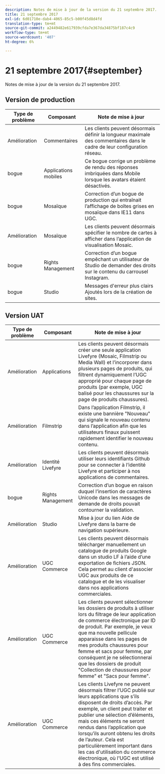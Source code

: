 ```yaml
---
description: Notes de mise à jour de la version du 21 septembre 2017.
title: 21 septembre 2017
exl-id: 6d01710e-dab4-4065-85c5-b00f45d8d4fd
translation-type: tm+mt
source-git-commit: a2449482e617939cfda7e367da34875bf187c4c9
workflow-type: tm+mt
source-wordcount: '407'
ht-degree: 6%

---
```


# 21 septembre 2017{#september}

Notes de mise à jour de la version du 21 septembre 2017.

## Version de production

| **Type de problème** | **Composant** | **Note de mise à jour** |
|---|---|---|
| Amélioration | Commentaires | Les clients peuvent désormais définir la longueur maximale des commentaires dans le cadre de leur configuration réseau. |
| bogue | Applications mobiles | Ce bogue corrige un problème de rendu des réponses imbriquées dans Mobile lorsque les avatars étaient désactivés. |
| bogue | Mosaïque | Correction d’un bogue de production qui entraînait l’affichage de boîtes grises en mosaïque dans IE11 dans UGC. |
| Amélioration | Mosaïque | Les clients peuvent désormais spécifier le nombre de cartes à afficher dans l’application de visualisation Mosaic. |
| bogue | Rights Management | Correction d’un bogue empêchant un utilisateur de Studio de demander des droits sur le contenu du carrousel Instagram. |
| bogue | Studio | Messages d&#39;erreur plus clairs Ajoutés lors de la création de sites. |

## Version UAT

| **Type de problème** | **Composant** | **Note de mise à jour** |
|---|---|---|
| Amélioration | Applications | Les clients peuvent désormais créer une seule application Livefyre (Mosaic, Filmstrip ou Media Wall) et l’incorporer dans plusieurs pages de produits, qui filtrent dynamiquement l’UGC approprié pour chaque page de produits (par exemple, UGC balisé pour les chaussures sur la page de produits chaussures). |
| Amélioration | Filmstrip | Dans l’application Filmstrip, il existe une bannière &quot;Nouveau&quot; qui signale le nouveau contenu dans l’application afin que les utilisateurs finaux puissent rapidement identifier le nouveau contenu. |
| Amélioration | Identité Livefyre | Les clients peuvent désormais utiliser leurs identifiants Github pour se connecter à l’identité Livefyre et participer à nos applications de commentaires. |
| bogue | Rights Management | Correction d’un bogue en raison duquel l’insertion de caractères Unicode dans les messages de demande de droits pouvait contourner la validation. |
| Amélioration | Studio | Mise à jour du lien Aide de Livefyre dans la barre de navigation supérieure. |
| Amélioration | UGC Commerce | Les clients peuvent désormais télécharger manuellement un catalogue de produits Google dans un studio LF à l’aide d’une exportation de fichiers JSON. Cela permet au client d&#39;associer UGC aux produits de ce catalogue et de les visualiser dans nos applications commerciales. |
| Amélioration | UGC Commerce | Les clients peuvent sélectionner les dossiers de produits à utiliser lors du filtrage de leur application de commerce électronique par ID de produit. Par exemple, je veux que ma nouvelle pellicule apparaisse dans les pages de mes produits chaussures pour femme et sacs pour femme, par conséquent je ne sélectionnerai que les dossiers de produit &quot;Collection de chaussures pour femme&quot; et &quot;Sacs pour femme&quot;. |
| Amélioration | UGC Commerce | Les clients Livefyre ne peuvent désormais filtrer l’UGC publié sur leurs applications que s’ils disposent de droits d’accès. Par exemple, un client peut traiter et publier une sélection d’éléments, mais ces éléments ne seront rendus dans l’application que lorsqu’ils auront obtenu les droits de l’auteur. Cela est particulièrement important dans les cas d&#39;utilisation du commerce électronique, où l&#39;UGC est utilisé à des fins commerciales. |
